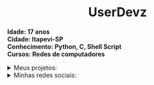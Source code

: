 <h1 text align='center'>UserDevz</h1>

<b>Idade: 17 anos</b></br>
<b>Cidade: Itapevi-SP</b></br>
<b>Conhecimento: Python, C, Shell Script</b></br>
<b>Cursos: Redes de computadores</b></br>

<details>
  <summary>Meus projetos:</summary></br>
  <li> Imperator:</br>
  <img src='https://img.shields.io/github/stars/UserDevz/imperator?style=social'></br>
  <img src='https://img.shields.io/github/forks/UserDevz/imperator?style=social'>
</details>
<details>
  <summary>Minhas redes sociais:</summary>
</details>
